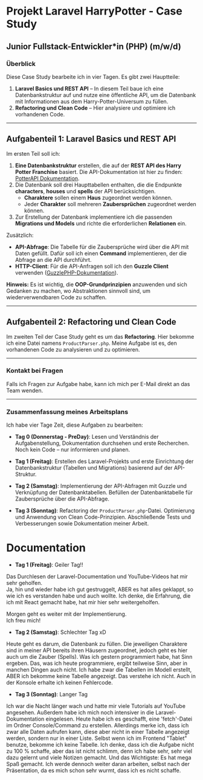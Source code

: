 # Projekt Laravel HarryPotter - Case Study

## Junior Fullstack-Entwickler*in (PHP) (m/w/d)

### Überblick
Diese Case Study bearbeite ich in vier Tagen. Es gibt zwei Hauptteile:

1. **Laravel Basics und REST API** – In diesem Teil baue ich eine Datenbankstruktur auf und nutze eine öffentliche API, um die Datenbank mit Informationen aus dem Harry-Potter-Universum zu füllen.
2. **Refactoring und Clean Code** – Hier analysiere und optimiere ich vorhandenen Code.

---

## Aufgabenteil 1: Laravel Basics und REST API

Im ersten Teil soll ich:
1. **Eine Datenbankstruktur** erstellen, die auf der **REST API des Harry Potter Franchise** basiert. Die API-Dokumentation ist hier zu finden: [PotterAPI Dokumentation](https://github.com/fedeperin/potterapi).
2. Die Datenbank soll drei Haupttabellen enthalten, die die Endpunkte **characters**, **houses** und **spells** der API berücksichtigen.
   - **Charaktere** sollen einem **Haus** zugeordnet werden können.
   - Jeder **Charakter** soll mehreren **Zaubersprüchen** zugeordnet werden können.
3. Zur Erstellung der Datenbank implementiere ich die passenden **Migrations und Models** und richte die erforderlichen **Relationen** ein.

Zusätzlich:
- **API-Abfrage**: Die Tabelle für die Zaubersprüche wird über die API mit Daten gefüllt. Dafür soll ich einen **Command** implementieren, der die Abfrage an die API durchführt.
- **HTTP-Client**: Für die API-Anfragen soll ich den **Guzzle Client** verwenden ([GuzzlePHP-Dokumentation](https://docs.guzzlephp.org/en/stable/)).

**Hinweis:** Es ist wichtig, die **OOP-Grundprinzipien** anzuwenden und sich Gedanken zu machen, wo Abstraktionen sinnvoll sind, um wiederverwendbaren Code zu schaffen.

---

## Aufgabenteil 2: Refactoring und Clean Code

Im zweiten Teil der Case Study geht es um das **Refactoring**. Hier bekomme ich eine Datei namens `ProductParser.php`. Meine Aufgabe ist es, den vorhandenen Code zu analysieren und zu optimieren.

---

### Kontakt bei Fragen
Falls ich Fragen zur Aufgabe habe, kann ich mich per E-Mail direkt an das Team wenden.

---

### Zusammenfassung meines Arbeitsplans
Ich habe vier Tage Zeit, diese Aufgaben zu bearbeiten:

- **Tag 0 (Donnerstag - PreDay)**: Lesen und Verständnis der Aufgabenstellung, Dokumentation durchsehen und erste Recherchen. Noch kein Code – nur informieren und planen.
  
- **Tag 1 (Freitag)**: Erstellen des Laravel-Projekts und erste Einrichtung der Datenbankstruktur (Tabellen und Migrations) basierend auf der API-Struktur.

- **Tag 2 (Samstag)**: Implementierung der API-Abfragen mit Guzzle und Verknüpfung der Datenbanktabellen. Befüllen der Datenbanktabelle für Zaubersprüche über die API-Abfrage.

- **Tag 3 (Sonntag)**: Refactoring der `ProductParser.php`-Datei. Optimierung und Anwendung von Clean Code-Prinzipien. Abschließende Tests und Verbesserungen sowie Dokumentation meiner Arbeit.

# Documentation
- **Tag 1 (Freitag)**: Geiler Tag!!

Das Durchlesen der Laravel-Documentation und YouTube-Videos hat mir sehr geholfen.  
Ja, hin und wieder habe ich gut gestruggelt, ABER es hat alles geklappt, so wie ich es verstanden habe und auch wollte. Ich denke, die Erfahrung, die ich mit React gemacht habe, hat mir hier sehr weitergeholfen.

Morgen geht es weiter mit der Implementierung.  
Ich freu mich!

- **Tag 2 (Samstag)**: Schlechter Tag xD

Heute geht es darum, die Datenbank zu füllen. Die jeweiligen Charaktere sind in meiner API bereits ihren Häusern zugeordnet,
jedoch geht es hier auch um die Zauber (Spells). Was ich gestern programmiert habe, hat Sinn ergeben. Das, was ich heute programmiere,
ergibt teilweise Sinn, aber in manchen Dingen auch nicht. Ich habe zwar die Tabellen im Modell erstellt, ABER ich bekomme keine Tabelle angezeigt.
Das verstehe ich nicht. Auch in der Konsole erhalte ich keinen Fehlercode.

- **Tag 3 (Sonntag)**: Langer Tag

Ich war die Nacht länger wach und hatte mir viele Tutorials auf YouTube angesehen. Außerdem habe ich mich noch intensiver in die Laravel-Dokumentation eingelesen. Heute habe ich es geschafft, eine 'fetch'-Datei im Ordner Console/Command zu erstellen. Allerdings merke ich, dass ich zwar alle Daten aufrufen kann, diese aber nicht in einer Tabelle angezeigt werden, sondern nur in einer Liste. Selbst wenn ich im Frontend "Tablet" benutze, bekomme ich keine Tabelle. Ich denke, dass ich die Aufgabe nicht zu 100 % schaffe, aber das ist nicht schlimm, denn ich habe sehr, sehr viel dazu gelernt und viele Notizen gemacht. Und das Wichtigste: Es hat mega Spaß gemacht. Ich werde dennoch weiter daran arbeiten, selbst nach der Präsentation, da es mich schon sehr wurmt, dass ich es nicht schaffe.
